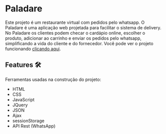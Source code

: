 # Paladare
Este projeto é um restaurante virtual com pedidos pelo whatsapp. O Paladare é uma aplicação web projetada para facilitar o sistema de delivery. No Paladare os clientes podem checar o cardápio online, escolher o produto, adicionar ao carrinho e enviar os pedidos pelo whatsapp, simplificando a vida do cliente e do fornecedor. Você pode ver o projeto funcionando [clicando aqui](https://henriqueestanislau.github.io/Paladare/Paladare/index/index.html).


## Features :hammer_and_wrench:
Ferramentas usadas na construção do projeto:
- HTML
- CSS
- JavaScript
- JQuery
- JSON
- Ajax
- sessionStorage
- API Rest (WhatsApp)

